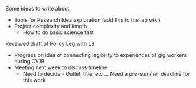 Some ideas to write about: 
- Tools for Research Idea exploration (add this to the lab wiki)
- Project complexity and length
	- How to do basic science fast 


Reveiwed draft of Policy Leg with LS 
- Progress on idea of connecting legibility to experiences of gig workers during CV19
- Meeting next week to discuss timeline
	- Need to decide - Outlet, title, etc ... Need a pre-summer deadline for this work 
